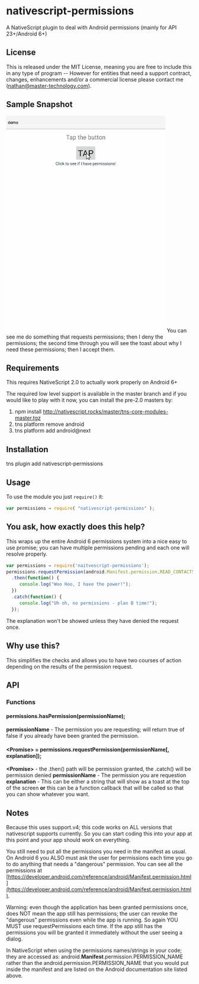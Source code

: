 # nativescript-permissions
A NativeScript plugin to deal with Android permissions (mainly for API 23+/Android 6+)

## License

This is released under the MIT License, meaning you are free to include this in any type of program -- However for entities that need a support contract, changes, enhancements and/or a commercial license please contact me (nathan@master-technology.com).

## Sample Snapshot
![Sample](docs/permissions.gif)
You can see me do something that requests permissions; then I deny the permissions; the second time through you will see the toast about why I need these permissions; then I accept them.

## Requirements
This requires NativeScript 2.0 to actually work properly on Android 6+

The required low level support is available in the master branch and if you would like to play with it now, you can install the pre-2.0 masters by:
1. npm install http://nativescript.rocks/master/tns-core-modules-master.tgz
2. tns platform remove android
3. tns platform add android@next

## Installation 

tns plugin add nativescript-permissions


## Usage

To use the module you just `require()` it:

```js
var permissions = require( "nativescript-permissions" );
```


## You ask, how exactly does this help?
This wraps up the entire Android 6 permissions system into a nice easy to use promise; you can have multiple permissions pending and each one will resolve properly.

```js
var permissions = require('naitvescript-permissions');
permissions.requestPermission(android.Manifest.permission.READ_CONTACTS, "I need these permissions because I'm cool")
  .then(function() {
     console.log("Woo Hoo, I have the power!");
  })
  .catch(function() {
     console.log("Uh oh, no permissions - plan B time!");
  });
```

The explanation won't be showed unless they have denied the request once.

## Why use this?
This simplifies the checks and allows you to have two courses of action depending on the results of the permission request.

## API
### Functions
#### permissions.hasPermission(permissionName);
**permissionName** - The permission you are requesting; will return true of false if you already have been granted the permission.

#### \<Promise> = permissions.requestPermission(permissionName[, explanation]);
**\<Promise>** - the .then() path will be permission granted, the .catch() will be permission denied
**permissionName** - The permission you are requestion
**explanation** - This can be either a string that will show as a toast at the top of the screen **or** this can be a function callback that will be called so that you can show whatever you want.


## Notes
Because this uses support.v4; this code works on ALL versions that nativescript supports currently.  So you can start coding this into your app at this point and your app should work on everything.

You still need to put all the permissions you need in the manifest as usual.    On Android 6 you ALSO must ask the user for permissions each time you go to do anything that needs a "dangerous" permission.  You can see all the permissions at [https://developer.android.com/reference/android/Manifest.permission.html](https://developer.android.com/reference/android/Manifest.permission.html).

Warning: even though the application has been granted permissions once, does NOT mean the app still has permissions; the user can revoke the "dangerous" permissions even while the app is running.  So again YOU MUST use requestPermissions each time.  If the app still has the permissions you will be granted it immediately without the user seeing a dialog.

In NativeScript when using the permissions names/strings in your code; they are accessed as: android.**Manifest**.permission.PERMISSION_NAME rather than the android.permission.PERMISSION_NAME that you would put inside the manifest and are listed on the Android documentation site listed above.

